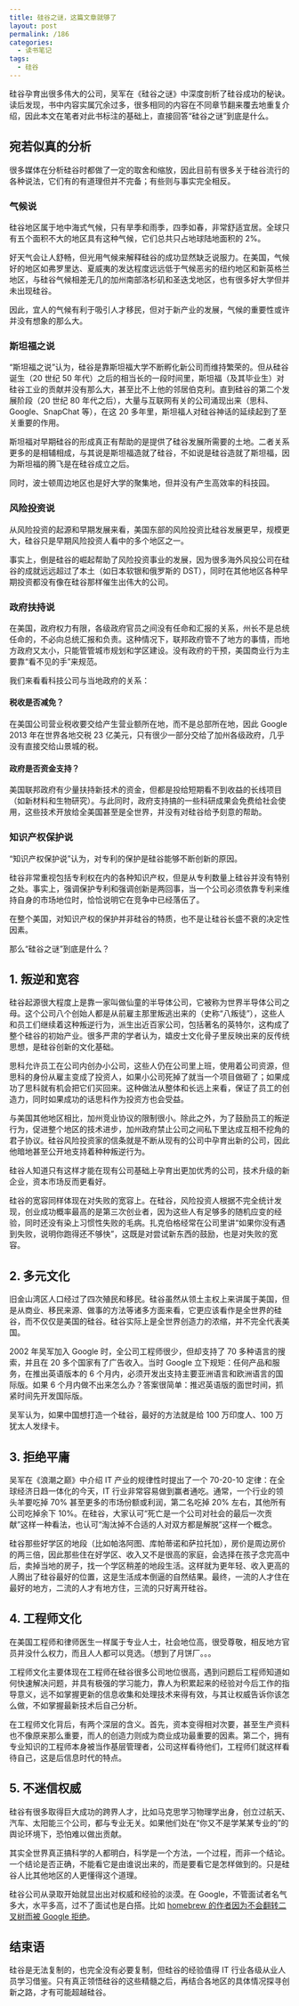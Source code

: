 ```yaml
---
title: 硅谷之谜，这篇文章就够了
layout: post
permalink: /186
categories:
  - 读书笔记
tags:
  - 硅谷
---
```


硅谷孕育出很多伟大的公司，吴军在《硅谷之谜》中深度剖析了硅谷成功的秘诀。读后发现，书中内容实属冗余过多，很多相同的内容在不同章节翻来覆去地重复介绍，因此本文在笔者对此书标注的基础上，直接回答“硅谷之谜”到底是什么。

## 宛若似真的分析

很多媒体在分析硅谷时都做了一定的取舍和缩放，因此目前有很多关于硅谷流行的各种说法，它们有的有道理但并不完备；有些则与事实完全相反。

### 气候说

硅谷地区属于地中海式气候，只有旱季和雨季，四季如春，非常舒适宜居。全球只有五个面积不大的地区具有这种气候，它们总共只占地球陆地面积的 2%。

好天气会让人舒畅，但光用气候来解释硅谷的成功显然缺乏说服力。在美国，气候好的地区如弗罗里达、夏威夷的发达程度远远低于气候恶劣的纽约地区和新英格兰地区，与硅谷气候相差无几的加州南部洛杉矶和圣迭戈地区，也有很多好大学但并未出现硅谷。

因此，宜人的气候有利于吸引人才移民，但对于新产业的发展，气候的重要性或许并没有想象的那么大。

### 斯坦福之说

“斯坦福之说”认为，硅谷是靠斯坦福大学不断孵化新公司而维持繁荣的。但从硅谷诞生（20 世纪 50 年代）之后的相当长的一段时间里，斯坦福（及其毕业生）对硅谷工业的贡献并没有那么大，甚至比不上他的邻居伯克利。直到硅谷的第二个发展阶段（20 世纪 80 年代之后），大量与互联网有关的公司涌现出来（思科、Google、SnapChat 等），在这 20 多年里，斯坦福人对硅谷神话的延续起到了至关重要的作用。

斯坦福对早期硅谷的形成真正有帮助的是提供了硅谷发展所需要的土地。二者关系更多的是相辅相成，与其说是斯坦福造就了硅谷，不如说是硅谷造就了斯坦福，因为斯坦福的腾飞是在硅谷成立之后。

同时，波士顿周边地区也是好大学的聚集地，但并没有产生高效率的科技园。

### 风险投资说

从风险投资的起源和早期发展来看，美国东部的风险投资比硅谷发展更早，规模更大，硅谷只是早期风险投资人看中的多个地区之一。

事实上，倒是硅谷的崛起帮助了风险投资事业的发展，因为很多海外风投公司在硅谷的成就远远超过了本土（如日本软银和俄罗斯的 DST），同时在其他地区各种早期投资都没有像在硅谷那样催生出伟大的公司。

### 政府扶持说

在美国，政府权力有限，各级政府官员之间没有任命和汇报的关系，州长不是总统任命的，不必向总统汇报和负责。这种情况下，联邦政府管不了地方的事情，而地方政府又太小，只能管管城市规划和学区建设。没有政府的干预，美国商业行为主要靠“看不见的手”来规范。

我们来看看科技公司与当地政府的关系：

#### 税收是否减免？

在美国公司营业税收要交给产生营业额所在地，而不是总部所在地，因此 Google 2013 年在世界各地交税 23 亿美元，只有很少一部分交给了加州各级政府，几乎没有直接交给山景城的税。

#### 政府是否资金支持？

美国联邦政府有少量扶持新技术的资金，但都是投给短期看不到收益的长线项目（如新材料和生物研究）。与此同时，政府支持搞的一些科研成果会免费给社会使用，这些技术开放给全美国甚至是全世界，并没有对硅谷给予刻意的帮助。

### 知识产权保护说

“知识产权保护说”认为，对专利的保护是硅谷能够不断创新的原因。

硅谷非常重视包括专利权在内的各种知识产权，但是从专利数量上硅谷并没有特别之处。事实上，强调保护专利和强调创新是两回事，当一个公司必须依靠专利来维持自身的市场地位时，恰恰说明它在竞争中已经落伍了。

在整个美国，对知识产权的保护并非硅谷的特质，也不是让硅谷长盛不衰的决定性因素。

那么“硅谷之谜”到底是什么？

## 1. 叛逆和宽容

硅谷起源很大程度上是靠一家叫做仙童的半导体公司，它被称为世界半导体公司之母。这个公司八个创始人都是从前雇主那里叛逃出来的（史称“八叛徒”），这些人和员工们继续着这种叛逆行为，派生出近百家公司，包括著名的英特尔，这构成了整个硅谷的初始产业。很多严肃的学者认为，嬉皮士文化骨子里反映出来的反传统思想，是硅谷创新的文化基础。

思科允许员工在公司内创办小公司，这些人仍在公司里上班，使用着公司资源，但思科的身份从雇主变成了投资人，如果小公司死掉了就当一个项目做砸了；如果成功了思科就有机会把它们买回来。这种做法从整体和长远上来看，保证了员工的创造力，同时如果成功的话思科作为投资方也会受益。

与美国其他地区相比，加州竞业协议的限制很小。除此之外，为了鼓励员工的叛逆行为，促进整个地区的技术进步，加州政府禁止公司之间私下里达成互相不挖角的君子协议。硅谷风险投资家的信条就是不断从现有的公司中孕育出新的公司，因此他暗地甚至公开地支持着种种叛逆行为。

硅谷人知道只有这样才能在现有公司基础上孕育出更加优秀的公司，技术升级的新企业，资本市场反而更看好。

硅谷的宽容同样体现在对失败的宽容上。在硅谷，风险投资人根据不完全统计发现，创业成功概率最高的是第三次创业者，因为这些人有足够多的随机应变的经验，同时还没有染上习惯性失败的毛病。扎克伯格经常在公司里讲“如果你没有遇到失败，说明你跑得还不够快”，这既是对尝试新东西的鼓励，也是对失败的宽容。

## 2. 多元文化

旧金山湾区人口经过了四次殖民和移民。硅谷虽然从领土主权上来讲属于美国，但是从商业、移民来源、做事的方法等诸多方面来看，它更应该看作是全世界的硅谷，而不仅仅是美国的硅谷。硅谷实际上是全世界创造力的浓缩，并不完全代表美国。

2002 年吴军加入 Google 时，全公司工程师很少，但却支持了 70 多种语言的搜索，并且在 20 多个国家有了广告收入。当时 Google 立下规矩：任何产品和服务，在推出英语版本的 6 个月内，必须开发出支持主要亚洲语言和欧洲语言的国际版。如果 6 个月内做不出来怎么办？答案很简单：推迟英语版的面世时间，抓紧时间先开发国际版。

吴军认为，如果中国想打造一个硅谷，最好的方法就是给 100 万印度人、100 万犹太人发绿卡。

## 3. 拒绝平庸

吴军在《浪潮之巅》中介绍 IT 产业的规律性时提出了一个 70-20-10 定律：在全球经济日趋一体化的今天，IT 行业非常容易做到赢者通吃。通常，一个行业的领头羊要吃掉 70% 甚至更多的市场份额或利润，第二名吃掉 20% 左右，其他所有公司吃掉余下 10%。在硅谷，大家认可“死亡是一个公司对社会的最后一次贡献”这样一种看法，也认可“淘汰掉不合适的人对双方都是解脱”这样一个概念。

硅谷那些好学区的地段（比如帕洛阿图、库帕蒂诺和萨拉托加），房价是周边房价的两三倍，因此那些住在好学区、收入又不是很高的家庭，会选择在孩子念完高中后，卖掉当地的房子，找一个学区稍差的地段生活。这样就为更年轻、收入更高的人腾出了硅谷最好的位置，这是生活成本倒逼的自然结果。最终，一流的人才住在最好的地方，二流的人才有地方住，三流的只好离开硅谷。

## 4. 工程师文化

在美国工程师和律师医生一样属于专业人士，社会地位高，很受尊敬，相反地方官员并没什么权力，而且人人都可以竞选。（想到了月饼厂。。。

工程师文化主要体现在工程师在硅谷很多公司地位很高，遇到问题后工程师知道如何快速解决问题，并具有极强的学习能力，靠人为积累起来的经验对今后工作的指导意义，远不如掌握更新的信息收集和处理技术来得有效，与其让权威告诉你该怎么做，不如掌握最新技术后自己分析。

在工程师文化背后，有两个深层的含义。首先，资本变得相对次要，甚至生产资料也不像原来那么重要，而人的创造力则成为商业成功最重要的因素。第二个，拥有专业知识的工程师本身被当作基层管理者，公司这样看待他们，工程师们就这样看待自己，这是后信息时代的特点。

## 5. 不迷信权威

硅谷有很多取得巨大成功的跨界人才，比如马克思学习物理学出身，创立过航天、汽车、太阳能三个公司，都与专业无关。如果他们处在“你又不是学某某专业的”的舆论环境下，恐怕难以做出贡献。

其实全世界真正搞科学的人都明白，科学是一个方法，一个过程，而非一个结论。一个结论是否正确，不能看它是由谁说出来的，而是要看它是怎样做到的。只是硅谷人比其他地区的人更懂得这个道理。

硅谷公司从录取开始就显出出对权威和经验的淡漠。在 Google，不管面试者名气多大，水平多高，过不了面试也是白搭。比如 [homebrew 的作者因为不会翻转二叉树而被 Google 拒绝](https://www.v2ex.com/t/197730)。

## 结束语

硅谷是无法复制的，也完全没有必要复制，但硅谷的经验值得 IT 行业各级从业人员学习借鉴。只有真正领悟硅谷的这些精髓之后，再结合各地区的具体情况探寻创新之路，才有可能超越硅谷。